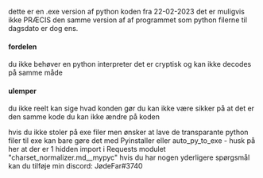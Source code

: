 
dette er en .exe version af python koden fra 22-02-2023
det er muligvis ikke PRÆCIS den samme version af af programmet som python
filerne til dagsdato er dog ens.


<h4>fordelen</h4>
du ikke behøver en python interpreter 
det er cryptisk og kan ikke decodes på samme måde

<h4>ulemper</h4>
du ikke reelt kan sige hvad konden gør
du kan ikke være sikker på at det er den samme kode 
du kan ikke ændre på koden




hvis du ikke stoler på exe filer men ønsker at lave de transparante python filer til exe kan bare gøre det
med Pyinstaller eller auto_py_to_exe    -  husk på her at der er 1 hidden import i Requests modulet "charset_normalizer.md__mypyc"
hvis du har nogen yderligere spørgsmål kan du tilføje min discord: JødeFar#3740
